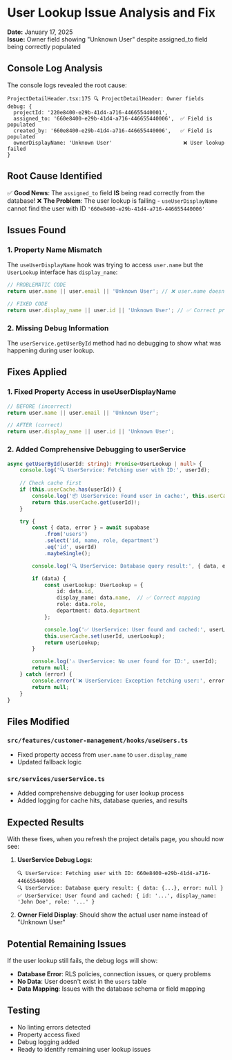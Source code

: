 # User Lookup Issue Analysis and Fix

**Date:** January 17, 2025  
**Issue:** Owner field showing "Unknown User" despite assigned_to field being correctly populated

## Console Log Analysis

The console logs revealed the root cause:

```
ProjectDetailHeader.tsx:175 🔍 ProjectDetailHeader: Owner fields debug: {
  projectId: '220e8400-e29b-41d4-a716-446655440001', 
  assigned_to: '660e8400-e29b-41d4-a716-446655440006',  ✅ Field is populated
  created_by: '660e8400-e29b-41d4-a716-446655440006',   ✅ Field is populated
  ownerDisplayName: 'Unknown User'                       ❌ User lookup failed
}
```

## Root Cause Identified

✅ **Good News**: The `assigned_to` field **IS** being read correctly from the database!
❌ **The Problem**: The user lookup is failing - `useUserDisplayName` cannot find the user with ID `'660e8400-e29b-41d4-a716-446655440006'`

## Issues Found

### 1. Property Name Mismatch
The `useUserDisplayName` hook was trying to access `user.name` but the `UserLookup` interface has `display_name`:

```typescript
// PROBLEMATIC CODE
return user.name || user.email || 'Unknown User'; // ❌ user.name doesn't exist

// FIXED CODE  
return user.display_name || user.id || 'Unknown User'; // ✅ Correct property
```

### 2. Missing Debug Information
The `userService.getUserById` method had no debugging to show what was happening during user lookup.

## Fixes Applied

### 1. Fixed Property Access in useUserDisplayName
```typescript
// BEFORE (incorrect)
return user.name || user.email || 'Unknown User';

// AFTER (correct)
return user.display_name || user.id || 'Unknown User';
```

### 2. Added Comprehensive Debugging to userService
```typescript
async getUserById(userId: string): Promise<UserLookup | null> {
    console.log('🔍 UserService: Fetching user with ID:', userId);
    
    // Check cache first
    if (this.userCache.has(userId)) {
        console.log('📦 UserService: Found user in cache:', this.userCache.get(userId));
        return this.userCache.get(userId)!;
    }

    try {
        const { data, error } = await supabase
            .from('users')
            .select('id, name, role, department')
            .eq('id', userId)
            .maybeSingle();

        console.log('🔍 UserService: Database query result:', { data, error });

        if (data) {
            const userLookup: UserLookup = {
                id: data.id,
                display_name: data.name,  // ✅ Correct mapping
                role: data.role,
                department: data.department
            };

            console.log('✅ UserService: User found and cached:', userLookup);
            this.userCache.set(userId, userLookup);
            return userLookup;
        }

        console.log('⚠️ UserService: No user found for ID:', userId);
        return null;
    } catch (error) {
        console.error('❌ UserService: Exception fetching user:', error);
        return null;
    }
}
```

## Files Modified

### `src/features/customer-management/hooks/useUsers.ts`
- Fixed property access from `user.name` to `user.display_name`
- Updated fallback logic

### `src/services/userService.ts`
- Added comprehensive debugging for user lookup process
- Added logging for cache hits, database queries, and results

## Expected Results

With these fixes, when you refresh the project details page, you should now see:

1. **UserService Debug Logs**:
   ```
   🔍 UserService: Fetching user with ID: 660e8400-e29b-41d4-a716-446655440006
   🔍 UserService: Database query result: { data: {...}, error: null }
   ✅ UserService: User found and cached: { id: '...', display_name: 'John Doe', role: '...' }
   ```

2. **Owner Field Display**: Should show the actual user name instead of "Unknown User"

## Potential Remaining Issues

If the user lookup still fails, the debug logs will show:
- **Database Error**: RLS policies, connection issues, or query problems
- **No Data**: User doesn't exist in the `users` table
- **Data Mapping**: Issues with the database schema or field mapping

## Testing

- No linting errors detected
- Property access fixed
- Debug logging added
- Ready to identify remaining user lookup issues
